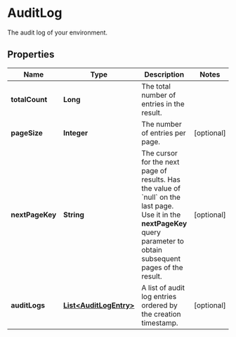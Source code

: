 

# AuditLog

The audit log of your environment.

## Properties

| Name | Type | Description | Notes |
|------------ | ------------- | ------------- | -------------|
|**totalCount** | **Long** | The total number of entries in the result. |  |
|**pageSize** | **Integer** | The number of entries per page. |  [optional] |
|**nextPageKey** | **String** | The cursor for the next page of results. Has the value of &#x60;null&#x60; on the last page.   Use it in the **nextPageKey** query parameter to obtain subsequent pages of the result. |  [optional] |
|**auditLogs** | [**List&lt;AuditLogEntry&gt;**](AuditLogEntry.md) | A list of audit log entries ordered by the creation timestamp. |  [optional] |




